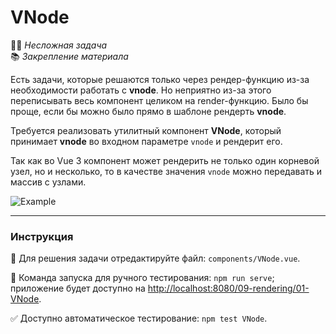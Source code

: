 # VNode

👶🏻 _Несложная задача_\
📚 _Закрепление материала_

<!--start_statement-->

Есть задачи, которые решаются только через рендер-функцию из-за необходимости работать с **vnode**. Но неприятно из-за
этого переписывать весь компонент целиком на render-функцию. Было бы проще, если бы можно было прямо в шаблоне рендерть
**vnode**.

Требуется реализовать утилитный компонент **VNode**, который принимает **vnode** во входном параметре `vnode` и рендерит
его.

Так как во Vue 3 компонент может рендерить не только один корневой узел, но и несколько, то в качестве значения `vnode`
можно передавать и массив с узлами.

<img src="https://i.imgur.com/ZFs6Krh.png" alt="Example" />

<!--end_statement-->

---

### Инструкция

📝 Для решения задачи отредактируйте файл: `components/VNode.vue`.

🚀 Команда запуска для ручного тестирования: `npm run serve`;\
приложение будет доступно на [http://localhost:8080/09-rendering/01-VNode](http://localhost:8080/09-rendering/01-VNode).

✅ Доступно автоматическое тестирование: `npm test VNode`.
